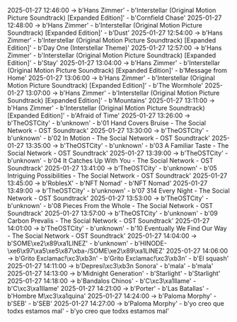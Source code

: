 2025-01-27 12:46:00 -> b'Hans Zimmer' - b'Interstellar (Original Motion Picture Soundtrack) [Expanded Edition]' - b'Cornfield Chase'
2025-01-27 12:48:00 -> b'Hans Zimmer' - b'Interstellar (Original Motion Picture Soundtrack) [Expanded Edition]' - b'Dust'
2025-01-27 12:54:00 -> b'Hans Zimmer' - b'Interstellar (Original Motion Picture Soundtrack) [Expanded Edition]' - b'Day One (Interstellar Theme)'
2025-01-27 12:57:00 -> b'Hans Zimmer' - b'Interstellar (Original Motion Picture Soundtrack) [Expanded Edition]' - b'Stay'
2025-01-27 13:04:00 -> b'Hans Zimmer' - b'Interstellar (Original Motion Picture Soundtrack) [Expanded Edition]' - b'Message from Home'
2025-01-27 13:06:00 -> b'Hans Zimmer' - b'Interstellar (Original Motion Picture Soundtrack) [Expanded Edition]' - b'The Wormhole'
2025-01-27 13:07:00 -> b'Hans Zimmer' - b'Interstellar (Original Motion Picture Soundtrack) [Expanded Edition]' - b'Mountains'
2025-01-27 13:11:00 -> b'Hans Zimmer' - b'Interstellar (Original Motion Picture Soundtrack) [Expanded Edition]' - b'Afraid of Time'
2025-01-27 13:26:00 -> b'TheOSTCity' - b'unknown' - b'01  Hand Covers Bruise - The Social Network - OST Soundtrack'
2025-01-27 13:30:00 -> b'TheOSTCity' - b'unknown' - b'02  In Motion - The Social Network - OST Soundtrack'
2025-01-27 13:35:00 -> b'TheOSTCity' - b'unknown' - b'03  A Familiar Taste - The Social Network - OST Soundtrack'
2025-01-27 13:39:00 -> b'TheOSTCity' - b'unknown' - b'04  It Catches Up With You - The Social Network - OST Soundtrack'
2025-01-27 13:41:00 -> b'TheOSTCity' - b'unknown' - b'05  Intriguing Possibilities - The Social Network - OST Soundtrack'
2025-01-27 13:45:00 -> b'RoblesX' - b'NFT Nomad' - b'NFT Nomad'
2025-01-27 13:49:00 -> b'TheOSTCity' - b'unknown' - b'07  314 Every Night - The Social Network - OST Soundtrack'
2025-01-27 13:53:00 -> b'TheOSTCity' - b'unknown' - b'08  Pieces From the Whole - The Social Network - OST Soundtrack'
2025-01-27 13:57:00 -> b'TheOSTCity' - b'unknown' - b'09  Carbon Prevalis - The Social Network - OST Soundtrack'
2025-01-27 14:01:00 -> b'TheOSTCity' - b'unknown' - b'10  Eventually We Find Our Way - The Social Network - OST Soundtrack'
2025-01-27 14:04:00 -> b'SOME\xe2\x89\xa1LINEZ' - b'unknown' - b'HINODE-\xe6\x97\xa5\xe5\x87\xba-/SOME\xe2\x89\xa1LINEZ'
2025-01-27 14:06:00 -> b'Grito Exclamac!\xc3\xb3n' - b'Grito Exclamac!\xc3\xb3n' - b'El squash'
2025-01-27 14:11:00 -> b'Depresi\xc3\xb3n Sonora' - b'mala' - b'mala'
2025-01-27 14:13:00 -> b'Midnight Generation' - b'Starlight' - b'Starlight'
2025-01-27 14:18:00 -> b'Bandalos Chinos' - b'C\xc3\xa1llame' - b'C\xc3\xa1llame'
2025-01-27 14:21:00 -> b'Porter' - b'Las Batallas' - b'Hombre M\xc3\xa1quina'
2025-01-27 14:24:00 -> b'Paloma Morphy' - b'SEB' - b'SEB'
2025-01-27 14:27:00 -> b'Paloma Morphy' - b'yo creo que todxs estamos mal' - b'yo creo que todxs estamos mal'
